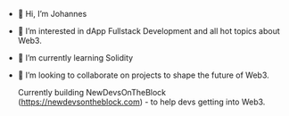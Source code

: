 - 👋 Hi, I’m Johannes
- 👀 I’m interested in dApp Fullstack Development and all hot topics about Web3.
- 🌱 I’m currently learning Solidity
- 💞️ I’m looking to collaborate on projects to shape the future of Web3.

  Currently building NewDevsOnTheBlock (https://newdevsontheblock.com) - to help devs getting into Web3.

<!---
XamHans/XamHans is a ✨ special ✨ repository because its `README.md` (this file) appears on your GitHub profile.
You can click the Preview link to take a look at your changes.
--->
